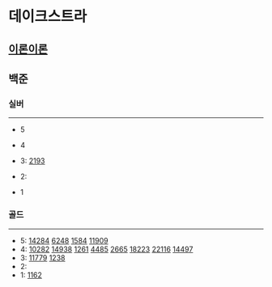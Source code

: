 # 데이크스트라
## [이론](..%2F..%2FAlgorithmTheory%2F%EB%8D%B0%EC%9D%B4%ED%81%AC%EC%8A%A4%ED%8A%B8%EB%9D%BC.md)[이론](https://docs.python.org/ko/3/library/heapq.html)
## 백준

### 실버

---

- 5
- 4
- 3:
[2193](..%2FDP%2F2193%2F2193.md)
- 2:

- 1

### 골드

---

- 5:
[14284](14284%2F14284.md)
[6248](6248%2F6248.md)
[1584](4%EB%B0%A9%ED%96%A5%2F1584%2F1584.md)
[11909](4%EB%B0%A9%ED%96%A5%2F11909%2F11909.md)
- 4:
[10282](10282%2F10282.md)
[14938](14938%2F14938.md)
[1261](1261%2F1261.md)
[4485](4485%2F4485.md)
[2665](2665%2F2665.md)
[18223](18223%2F18223.md)
[22116](22116%2F22116.md)
[14497](4%EB%B0%A9%ED%96%A5%2F14497%2F14497.md)
- 3:
[11779](11779%2F11779.md)
[1238](1238%2F1238.md)
- 2:
- 1:
[1162](1162%2F1162.md)

